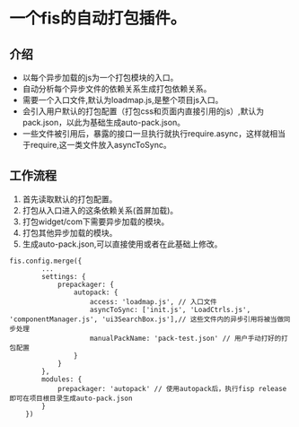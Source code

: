 一个fis的自动打包插件。
===================================
介绍
----
- 以每个异步加载的js为一个打包模块的入口。
- 自动分析每个异步文件的依赖关系生成打包依赖关系。
- 需要一个入口文件,默认为loadmap.js,是整个项目js入口。
- 会引入用户默认的打包配置（打包css和页面内直接引用的js）,默认为pack.json，以此为基础生成auto-pack.json。
- 一些文件被引用后，暴露的接口一旦执行就执行require.async，这样就相当于require,这一类文件放入asyncToSync。

工作流程
------
1. 首先读取默认的打包配置。
2. 打包从入口进入的这条依赖关系(首屏加载)。
3. 打包widget/com下需要异步加载的模块。
4. 打包其他异步加载的模块。
5. 生成auto-pack.json,可以直接使用或者在此基础上修改。

```
fis.config.merge({
        ...
        settings: {
            prepackager: {
                autopack: {
                    access: 'loadmap.js', // 入口文件
                    asyncToSync: ['init.js', 'LoadCtrls.js', 'componentManager.js', 'ui3SearchBox.js'],// 这些文件内的异步引用将被当做同步处理
                    manualPackName: 'pack-test.json' // 用户手动打好的打包配置
                }
            }
        },
        modules: {
            prepackager: 'autopack' // 使用autopack后，执行fisp release即可在项目根目录生成auto-pack.json
        }
    })
```
